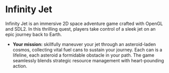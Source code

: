 # Infinity Jet

Infinity Jet is an immersive 2D space adventure game crafted with OpenGL and SDL2. 
In this thrilling quest, players take control of a sleek jet on an epic journey back to Earth.

- **Your mission:** skillfully maneuver your jet through an asteroid-laden cosmos, 
collecting vital fuel cans to sustain your journey. 
Each can is a lifeline, each asteroid a formidable obstacle in your path. 
The game seamlessly blends strategic resource management with heart-pounding action.
